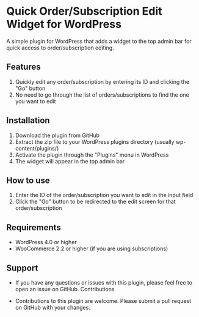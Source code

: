 # Quick Order/Subscription Edit Widget for WordPress

A simple plugin for WordPress that adds a widget to the top admin bar for quick access to order/subscription editing.

## Features

1. Quickly edit any order/subscription by entering its ID and clicking the "Go" button
2. No need to go through the list of orders/subscriptions to find the one you want to edit

## Installation

1. Download the plugin from GitHub
2. Extract the zip file to your WordPress plugins directory (usually wp-content/plugins/)
3. Activate the plugin through the "Plugins" menu in WordPress
4. The widget will appear in the top admin bar

## How to use

1. Enter the ID of the order/subscription you want to edit in the input field
2. Click the "Go" button to be redirected to the edit screen for that order/subscription

## Requirements

 - WordPress 4.0 or higher
 - WooCommerce 2.2 or higher (if you are using subscriptions)

## Support

- If you have any questions or issues with this plugin, please feel free to open an issue on GitHub.
Contributions

- Contributions to this plugin are welcome. Please submit a pull request on GitHub with your changes.
